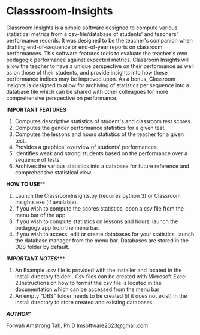 # Classsroom-Insights
   Classroom Insights is a simple software designed to compute various statistical metrics from a csv-file/database of students' and teachers' performance records. 
It was designed to be the teacher's companion when drafting end-of-sequence or end-of-year reports on classroom performances. This software features
tools to evaluate the teacher's own pedagogic performance against expected metrics. Classroom Insights will allow the teacher to have a unique
 perspective on their performance as well as on those of their students, and provide insights into how these performance indices may be improved upon.
As a bonus, Classroom Insights is designed to allow for archiving of statistics per sequence into a database file which can be shared with other 
colleagues for  more comprehensive perspective on performance.

******IMPORTANT FEATURES******
1. Computes descriptive statistics of student's and classroom test scores.
2. Computes the gender performance statistics for a given test.
3. Computes the lessons and hours statistics of the teacher for a given test.
4. Provides a graphical overview of students' performances.
5. Identifies weak and strong students based on the performance over a sequence of tests.
6. Archives the various statistics into a database for future reference and comprehensive statistical view.

******HOW TO USE********

1. Launch the ClassroomInsights.py (requires python 3) or Classroom Insights.exe (if available).
2. If you wish to compute the scores statistics, open a csv file from the menu bar of the app.
3. If you wish to compute statistics on lessons and hours, launch the pedagogy app from the menu bar.
4. If you wish to access, edit or create databases for your statistics, launch the database manager from the menu bar. Databases are stored in the DBS folder by default.

*****IMPORTANT NOTES********
1. An Example .csv file is provided with the installer and located in the install directory folder: <Example Input>. 
Csv files can be created with Microsoft Excel.
2.Instructions on how to format the csv  file is located in the documentation which can be accessed from the menu bar
3. An empty "DBS" folder needs to be created (if it does not exist) in the install directory to store created and existing databases.

*****AUTHOR******

Forwah Amstrong Tah, Ph.D <lmsoftware2023@gmail.com>

